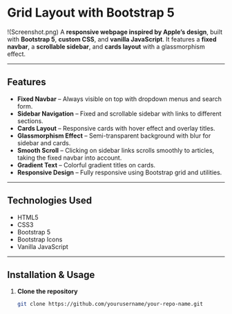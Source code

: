 # Grid Layout with Bootstrap 5
!(Screenshot.png)
A **responsive webpage inspired by Apple’s design**, built with **Bootstrap 5**, **custom CSS**, and **vanilla JavaScript**. It features a **fixed navbar**, a **scrollable sidebar**, and **cards layout** with a glassmorphism effect.

---

## Features

- **Fixed Navbar** – Always visible on top with dropdown menus and search form.  
- **Sidebar Navigation** – Fixed and scrollable sidebar with links to different sections.  
- **Cards Layout** – Responsive cards with hover effect and overlay titles.  
- **Glassmorphism Effect** – Semi-transparent background with blur for sidebar and cards.  
- **Smooth Scroll** – Clicking on sidebar links scrolls smoothly to articles, taking the fixed navbar into account.  
- **Gradient Text** – Colorful gradient titles on cards.  
- **Responsive Design** – Fully responsive using Bootstrap grid and utilities.

---

## Technologies Used

- HTML5  
- CSS3  
- Bootstrap 5  
- Bootstrap Icons  
- Vanilla JavaScript

---

## Installation & Usage

1. **Clone the repository**  
   ```bash
   git clone https://github.com/yourusername/your-repo-name.git
